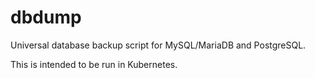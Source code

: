 # dbdump

Universal database backup script for MySQL/MariaDB and PostgreSQL.

This is intended to be run in Kubernetes.
